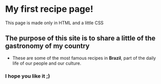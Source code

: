 # My first recipe page!

This page is made only in HTML and a little CSS

## The purpose of this site is to share a little of the gastronomy of my country

* These are some of the most famous recipes in **Brazil**, part of the daily life of our people and our culture.

### I hope you like it ;)